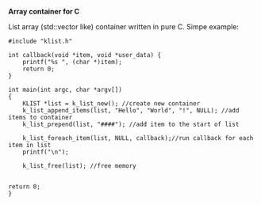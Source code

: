 **Array container for C**

List array (std::vector like) container written in pure C.
Simpe example:

```
#include "klist.h"

int callback(void *item, void *user_data) {
	printf("%s ", (char *)item);
	return 0;
}

int main(int argc, char *argv[])
{
	KLIST *list = k_list_new(); //create new container
	k_list_append_items(list, "Hello", "World", "!", NULL); //add items to container
	k_list_prepend(list, "####"); //add item to the start of list

	k_list_foreach_item(list, NULL, callback);//run callback for each item in list
	printf("\n");

	k_list_free(list); //free memory

	
return 0;
}
```


